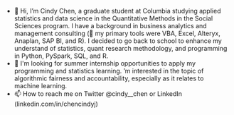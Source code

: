 - 👋 Hi, I’m Cindy Chen, a graduate student at Columbia studying applied statistics and data science in the Quantitative Methods in the Social Sciences program.
I have a background in business analytics and management consulting (:hammer: my primary tools were VBA, Excel, Alteryx, Anaplan, SAP BI, and R).  I decided to go back to school to enhance my understand of statistics, quant research methodology, and programming in Python, PySpark, SQL, and R.
- 👀 I'm looking for summer internship opportunities to apply my programming and statistics learning. ’m interested in the topic of algorithmic fairness and accountability, especially as it relates to machine learning.
- 📫 How to reach me on Twitter @cindy__chen or LinkedIn (linkedin.com/in/chencindyj)

<!---
chencindyj/chencindyj is a ✨ special ✨ repository because its `README.md` (this file) appears on your GitHub profile.
You can click the Preview link to take a look at your changes.
--->
